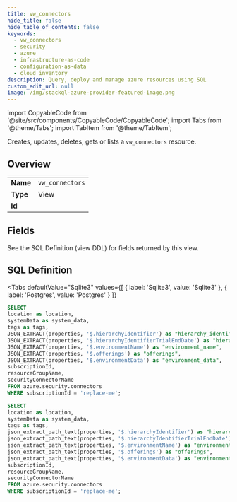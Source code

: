 ```yaml
--- 
title: vw_connectors
hide_title: false
hide_table_of_contents: false
keywords:
  - vw_connectors
  - security
  - azure
  - infrastructure-as-code
  - configuration-as-data
  - cloud inventory
description: Query, deploy and manage azure resources using SQL
custom_edit_url: null
image: /img/stackql-azure-provider-featured-image.png
---
```


import CopyableCode from '@site/src/components/CopyableCode/CopyableCode';
import Tabs from '@theme/Tabs';
import TabItem from '@theme/TabItem';

Creates, updates, deletes, gets or lists a <code>vw_connectors</code> resource.

## Overview
<table><tbody>
<tr><td><b>Name</b></td><td><code>vw_connectors</code></td></tr>
<tr><td><b>Type</b></td><td>View</td></tr>
<tr><td><b>Id</b></td><td><CopyableCode code="azure.security.vw_connectors" /></td></tr>
</tbody></table>

## Fields

See the SQL Definition (view DDL) for fields returned by this view.

## SQL Definition

<Tabs
defaultValue="Sqlite3"
values={[
{ label: 'Sqlite3', value: 'Sqlite3' },
{ label: 'Postgres', value: 'Postgres' }
]}
>
<TabItem value="Sqlite3">

```sql
SELECT
location as location,
systemData as system_data,
tags as tags,
JSON_EXTRACT(properties, '$.hierarchyIdentifier') as "hierarchy_identifier",
JSON_EXTRACT(properties, '$.hierarchyIdentifierTrialEndDate') as "hierarchy_identifier_trial_end_date",
JSON_EXTRACT(properties, '$.environmentName') as "environment_name",
JSON_EXTRACT(properties, '$.offerings') as "offerings",
JSON_EXTRACT(properties, '$.environmentData') as "environment_data",
subscriptionId,
resourceGroupName,
securityConnectorName
FROM azure.security.connectors
WHERE subscriptionId = 'replace-me';
```

</TabItem>
<TabItem value="Postgres">

```sql
SELECT
location as location,
systemData as system_data,
tags as tags,
json_extract_path_text(properties, '$.hierarchyIdentifier') as "hierarchy_identifier",
json_extract_path_text(properties, '$.hierarchyIdentifierTrialEndDate') as "hierarchy_identifier_trial_end_date",
json_extract_path_text(properties, '$.environmentName') as "environment_name",
json_extract_path_text(properties, '$.offerings') as "offerings",
json_extract_path_text(properties, '$.environmentData') as "environment_data",
subscriptionId,
resourceGroupName,
securityConnectorName
FROM azure.security.connectors
WHERE subscriptionId = 'replace-me';
```

</TabItem>
</Tabs>
